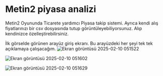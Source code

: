 # **Metin2 piyasa analizi**


 Metin2 Oyununda Ticarete yardımcı Piyasa takip sistemi. Ayrıca kendi alış fiyatlarınızı bir csv dosyasında tutup görüntüleyebiliyorsunuz.
 Alıp kendinizce özelleştirebilirsiniz.

 İlk görselde görünen arayüz giriş ekranı. Bu arayüzdeki her şeyi tek tek açıklamaya çalışacağım.
![Ekran görüntüsü 2025-02-10 051522](https://github.com/user-attachments/assets/6d4a7d67-24b5-4f5d-9ad1-e9dba19a1fb6)


![Ekran görüntüsü 2025-02-10 051602](https://github.com/user-attachments/assets/7ec83c48-c3b5-4294-ad96-95ead844b7bc)

![Ekran görüntüsü 2025-02-10 051629](https://github.com/user-attachments/assets/40ec81b9-dbe5-48f0-8058-7c4a8dba665e)
